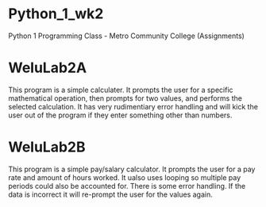 # Python_1_wk2
Python 1 Programming Class - Metro Community College (Assignments)

# WeluLab2A
This program is a simple calculater. It prompts the user for a specific mathematical operation, then prompts for two values, and performs the selected calculation.
It has very rudimentiary error handling and will kick the user out of the program if they enter something other than numbers. 

# WeluLab2B
This program is a simple pay/salary calculator. It prompts the user for a pay rate and amount of hours worked. It ualso uses looping so multiple pay periods could also be accounted for. There is some error handling. If the data is incorrect it will re-prompt the user for the values again.  